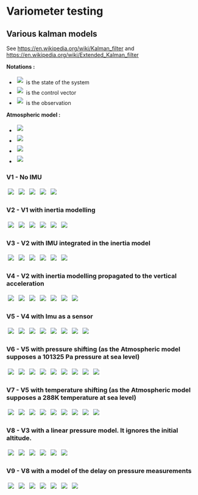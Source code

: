 # Variometer testing

## Various kalman models

See https://en.wikipedia.org/wiki/Kalman_filter and https://en.wikipedia.org/wiki/Extended_Kalman_filter

**Notations :**
- <img src="https://render.githubusercontent.com/render/math?math=\color{grey}X" style="color:white;background:white;padding:4px;"> is the state of the system
- <img src="https://render.githubusercontent.com/render/math?math=\color{grey}U" style="color:white;background:white;padding:4px;"> is the control vector
- <img src="https://render.githubusercontent.com/render/math?math=\color{grey}Z" style="color:white;background:white;padding:4px;"> is the observation

**Atmospheric model :**
- <img src="https://render.githubusercontent.com/render/math?math=\color{grey}m_{atmo}(h) = P_0 \exp \left( \frac{-Mgh}{RT_{sea}} \right)" style="color:white;background:white;padding:4px;">
- <img src="https://render.githubusercontent.com/render/math?math=\color{grey}P_0 = 101325 \ P_a" style="color:white;background:white;padding:4px;">
- <img src="https://render.githubusercontent.com/render/math?math=\color{grey}M = 0.02897 \ kg.mole^{-1}" style="color:white;background:white;padding:4px;">
- <img src="https://render.githubusercontent.com/render/math?math=\color{grey}R = 8.314 \ J.K^{-1}.mole^{-1}" style="color:white;background:white;padding:4px;">


### V1 - No IMU
<img src="https://render.githubusercontent.com/render/math?math=\color{grey}X = [z]" style="color:white;background:white;padding:4px;">
<img src="https://render.githubusercontent.com/render/math?math=\color{grey}U = []" style="color:white;background:white;padding:4px;">
<img src="https://render.githubusercontent.com/render/math?math=\color{grey}Z = [P_{mes}]" style="color:white;background:white;padding:4px;">

<img src="https://render.githubusercontent.com/render/math?math=\color{grey}\dot{z} = 0 + u_1" style="color:white;background:white;padding:4px;">

<img src="https://render.githubusercontent.com/render/math?math=\color{grey}P_{mes} = m_{atmo}(z) + w_1" style="color:white;background:white;padding:4px;">

### V2 - V1 with inertia modelling
<img src="https://render.githubusercontent.com/render/math?math=\color{grey}X = [z, v_z]" style="color:white;background:white;padding:4px;">
<img src="https://render.githubusercontent.com/render/math?math=\color{grey}U = []" style="color:white;background:white;padding:4px;">
<img src="https://render.githubusercontent.com/render/math?math=\color{grey}Z = [P_{mes}]" style="color:white;background:white;padding:4px;">

<img src="https://render.githubusercontent.com/render/math?math=\color{grey}\dot{z} = v_z + u_1" style="color:white;background:white;padding:4px;">
<img src="https://render.githubusercontent.com/render/math?math=\color{grey}\dot{v_z} = 0 + u_2" style="color:white;background:white;padding:4px;">

<img src="https://render.githubusercontent.com/render/math?math=\color{grey}P_{mes} = m_{atmo}(z) + w_1" style="color:white;background:white;padding:4px;">

### V3 - V2 with IMU integrated in the inertia model
<img src="https://render.githubusercontent.com/render/math?math=\color{grey}X = [z, v_z]" style="color:white;background:white;padding:4px;">
<img src="https://render.githubusercontent.com/render/math?math=\color{grey}U = [a_{z,mes}]" style="color:white;background:white;padding:4px;">
<img src="https://render.githubusercontent.com/render/math?math=\color{grey}Z = [P_{mes}]" style="color:white;background:white;padding:4px;">

<img src="https://render.githubusercontent.com/render/math?math=\color{grey}\dot{z} = v_z + u_1" style="color:white;background:white;padding:4px;">
<img src="https://render.githubusercontent.com/render/math?math=\color{grey}\dot{v_z} = a_{z,mes} + u_2" style="color:white;background:white;padding:4px;">

<img src="https://render.githubusercontent.com/render/math?math=\color{grey}P_{mes} = m_{atmo}(z) + w_1" style="color:white;background:white;padding:4px;">

### V4 - V2 with inertia modelling propagated to the vertical acceleration
<img src="https://render.githubusercontent.com/render/math?math=\color{grey}X = [z, v_z, a_z]" style="color:white;background:white;padding:4px;">
<img src="https://render.githubusercontent.com/render/math?math=\color{grey}U = []" style="color:white;background:white;padding:4px;">
<img src="https://render.githubusercontent.com/render/math?math=\color{grey}Z = [P_{mes}]" style="color:white;background:white;padding:4px;">

<img src="https://render.githubusercontent.com/render/math?math=\color{grey}\dot{z} = v_z + u_1" style="color:white;background:white;padding:4px;">
<img src="https://render.githubusercontent.com/render/math?math=\color{grey}\dot{v_z} = a_z + u_2" style="color:white;background:white;padding:4px;">
<img src="https://render.githubusercontent.com/render/math?math=\color{grey}\dot{a_z} = 0 + u_2" style="color:white;background:white;padding:4px;">

<img src="https://render.githubusercontent.com/render/math?math=\color{grey}P_{mes} = m_{atmo}(z) + w_1" style="color:white;background:white;padding:4px;">

### V5 - V4 with Imu as a sensor
<img src="https://render.githubusercontent.com/render/math?math=\color{grey}X = [z, v_z, a_z]" style="color:white;background:white;padding:4px;">
<img src="https://render.githubusercontent.com/render/math?math=\color{grey}U = []" style="color:white;background:white;padding:4px;">
<img src="https://render.githubusercontent.com/render/math?math=\color{grey}Z = [P_{mes}, a_{z,mes}]" style="color:white;background:white;padding:4px;">

<img src="https://render.githubusercontent.com/render/math?math=\color{grey}\dot{z} = v_z + u_1" style="color:white;background:white;padding:4px;">
<img src="https://render.githubusercontent.com/render/math?math=\color{grey}\dot{v_z} = v_z + u_2" style="color:white;background:white;padding:4px;">
<img src="https://render.githubusercontent.com/render/math?math=\color{grey}\dot{a_z} = 0 + u_3" style="color:white;background:white;padding:4px;">

<img src="https://render.githubusercontent.com/render/math?math=\color{grey}P_{mes} = m_{atmo}(z) + w_1" style="color:white;background:white;padding:4px;">
<img src="https://render.githubusercontent.com/render/math?math=\color{grey}a_{z,mes} = a_z + w_2" style="color:white;background:white;padding:4px;">

### V6 - V5 with pressure shifting (as the Atmospheric model supposes a 101325 Pa pressure at sea level)
<img src="https://render.githubusercontent.com/render/math?math=\color{grey}X = [z, v_z, a_z, P_1]" style="color:white;background:white;padding:4px;">
<img src="https://render.githubusercontent.com/render/math?math=\color{grey}U = []" style="color:white;background:white;padding:4px;">
<img src="https://render.githubusercontent.com/render/math?math=\color{grey}Z = [P_{mes}, a_{z,mes}]" style="color:white;background:white;padding:4px;">

<img src="https://render.githubusercontent.com/render/math?math=\color{grey}\dot{z} = v_z + u_1" style="color:white;background:white;padding:4px;">
<img src="https://render.githubusercontent.com/render/math?math=\color{grey}\dot{v_z} = v_z + u_2" style="color:white;background:white;padding:4px;">
<img src="https://render.githubusercontent.com/render/math?math=\color{grey}\dot{a_z} = 0 + u_3" style="color:white;background:white;padding:4px;">
<img src="https://render.githubusercontent.com/render/math?math=\color{grey}\dot{P_1} = 0 + u_4" style="color:white;background:white;padding:4px;">

<img src="https://render.githubusercontent.com/render/math?math=\color{grey}P_{mes} = m_{atmo}(z) + P_1 + w_1" style="color:white;background:white;padding:4px;">
<img src="https://render.githubusercontent.com/render/math?math=\color{grey}a_{z,mes} = a_z + w_2" style="color:white;background:white;padding:4px;">

### V7 - V5 with temperature shifting (as the Atmospheric model supposes a 288K temperature at sea level)
<img src="https://render.githubusercontent.com/render/math?math=\color{grey}X = [z, v_z, a_z, T_{sea}]" style="color:white;background:white;padding:4px;">
<img src="https://render.githubusercontent.com/render/math?math=\color{grey}U = []" style="color:white;background:white;padding:4px;">
<img src="https://render.githubusercontent.com/render/math?math=\color{grey}Z = [P_{mes}, a_{z,mes}]" style="color:white;background:white;padding:4px;">

<img src="https://render.githubusercontent.com/render/math?math=\color{grey}\dot{z} = v_z + u_1" style="color:white;background:white;padding:4px;">
<img src="https://render.githubusercontent.com/render/math?math=\color{grey}\dot{v_z} = v_z + u_2" style="color:white;background:white;padding:4px;">
<img src="https://render.githubusercontent.com/render/math?math=\color{grey}\dot{a_z} = 0 + u_3" style="color:white;background:white;padding:4px;">
<img src="https://render.githubusercontent.com/render/math?math=\color{grey}\dot{T_{sea}} = 0 + u_4" style="color:white;background:white;padding:4px;">

<img src="https://render.githubusercontent.com/render/math?math=\color{grey}P_{mes} = m_{atmo}(z, T_{sea}) + w_1" style="color:white;background:white;padding:4px;">
<img src="https://render.githubusercontent.com/render/math?math=\color{grey}a_{z,mes} = a_z + w_2" style="color:white;background:white;padding:4px;">

### V8 - V3 with a linear pressure model. It ignores the initial altitude.

<img src="https://render.githubusercontent.com/render/math?math=\color{grey}X = [v_z, P]" style="color:white;background:white;padding:4px;">
<img src="https://render.githubusercontent.com/render/math?math=\color{grey}U = [a_{z,mes}]" style="color:white;background:white;padding:4px;">
<img src="https://render.githubusercontent.com/render/math?math=\color{grey}Z = [P_{mes}]" style="color:white;background:white;padding:4px;">

<img src="https://render.githubusercontent.com/render/math?math=\color{grey}\dot{v_z} = a_{z,mes} + u_1" style="color:white;background:white;padding:4px;">
<img src="https://render.githubusercontent.com/render/math?math=\color{grey}\dot{P} = -\alpha v_z + u_2 \quad \alpha \approx 100/8" style="color:white;background:white;padding:4px;">

<img src="https://render.githubusercontent.com/render/math?math=\color{grey}P_{mes} = P + w_1" style="color:white;background:white;padding:4px;">

### V9 - V8 with a model of the delay on pressure measurements

<img src="https://render.githubusercontent.com/render/math?math=\color{grey}X = [v_z, P_{int}, P_{ext}]" style="color:white;background:white;padding:4px;">
<img src="https://render.githubusercontent.com/render/math?math=\color{grey}U = [a_{z,mes}]" style="color:white;background:white;padding:4px;">
<img src="https://render.githubusercontent.com/render/math?math=\color{grey}Z = [P_{mes}]" style="color:white;background:white;padding:4px;">

<img src="https://render.githubusercontent.com/render/math?math=\color{grey}\dot{v_z} = a_{z,mes} + u_1" style="color:white;background:white;padding:4px;">
<img src="https://render.githubusercontent.com/render/math?math=\color{grey}\dot{P_{int}} = \beta (P_{ext} - P{int}) + u_2" style="color:white;background:white;padding:4px;">
<img src="https://render.githubusercontent.com/render/math?math=\color{grey}\dot{P_{ext}} = -\alpha v_z + u_3 \quad \alpha \approx 100/8" style="color:white;background:white;padding:4px;">

<img src="https://render.githubusercontent.com/render/math?math=\color{grey}P_{mes} = P_{int} + w_1" style="color:white;background:white;padding:4px;">
